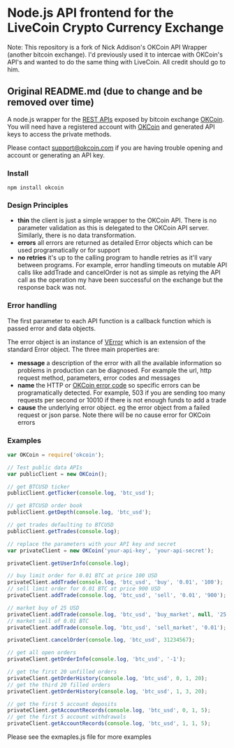 Node.js API frontend for the LiveCoin Crypto Currency Exchange
===============

Note: This repository is a fork of Nick Addison's OKCoin API Wrapper (another bitcoin exchange).  I'd previously used it to intercae with OKCoin's API's and wanted to do the same thing with LiveCoin.  All credit should go to him.

## Original README.md (due to change and be removed over time)

A node.js wrapper for the [REST APIs](https://www.okcoin.com/about/rest_api.do) exposed by bitcoin exchange [OKCoin](https://www.okcoin.com).
You will need have a registered account with [OKCoin](https://www.okcoin.com) and generated API keys to access the private methods.

Please contact support@okcoin.com if you are having trouble opening and account or generating an API key.

### Install

`npm install okcoin`

### Design Principles
- **thin** the client is just a simple wrapper to the OKCoin API. There is no parameter validation as this is delegated to the OKCoin API server. Similarly, there is no data transformation.
- **errors** all errors are returned as detailed Error objects which can be used programatically or for support
- **no retries** it's up to the calling program to handle retries as it'll vary between programs. For example, error handling timeouts on mutable API calls like addTrade and cancelOrder is not as simple as retying the API call as the operation my have been successful on the exchange but the response back was not.

### Error handling
The first parameter to each API function is a callback function which is passed error and data objects.

The error object is an instance of [VError](https://github.com/davepacheco/node-verror) which is an extension of the standard Error object.
The three main properties are:
- **message** a description of the error with all the available information so problems in production can be diagnosed. For example the url, http request method, parameters, error codes and messages
- **name** the HTTP or [OKCoin error code](https://www.okcoin.com/about/rest_request.do) so specific errors can be programatically detected. For example, 503 if you are sending too many requests per second or 10010 if there is not enough funds to add a trade
- **cause** the underlying error object. eg the error object from a failed request or json parse. Note there will be no cause error for OKCoin errors

### Examples

```js
var OKCoin = require('okcoin');

// Test public data APIs
var publicClient = new OKCoin();

// get BTCUSD ticker
publicClient.getTicker(console.log, 'btc_usd');

// get BTCUSD order book
publicClient.getDepth(console.log, 'btc_usd');

// get trades defaulting to BTCUSD
publicClient.getTrades(console.log);

// replace the parameters with your API key and secret
var privateClient = new OKCoin('your-api-key', 'your-api-secret');

privateClient.getUserInfo(console.log);

// buy limit order for 0.01 BTC at price 100 USD
privateClient.addTrade(console.log, 'btc_usd', 'buy', '0.01', '100');
// sell limit order for 0.01 BTC at price 900 USD
privateClient.addTrade(console.log, 'btc_usd', 'sell', '0.01', '900');

// market buy of 25 USD
privateClient.addTrade(console.log, 'btc_usd', 'buy_market', null, '25');
// market sell of 0.01 BTC
privateClient.addTrade(console.log, 'btc_usd', 'sell_market', '0.01');

privateClient.cancelOrder(console.log, 'btc_usd', 31234567);

// get all open orders
privateClient.getOrderInfo(console.log, 'btc_usd', '-1');

// get the first 20 unfilled orders
privateClient.getOrderHistory(console.log, 'btc_usd', 0, 1, 20);
// get the third 20 filled orders
privateClient.getOrderHistory(console.log, 'btc_usd', 1, 3, 20);

// get the first 5 account deposits
privateClient.getAccountRecords(console.log, 'btc_usd', 0, 1, 5);
// get the first 5 account withdrawals
privateClient.getAccountRecords(console.log, 'btc_usd', 1, 1, 5);

```

Please see the exmaples.js file for more examples
